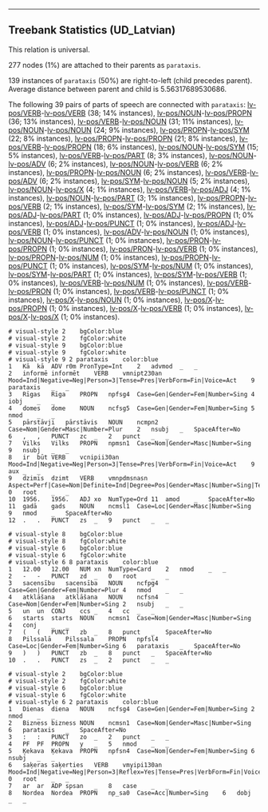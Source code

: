

--------------------------------------------------------------------------------

## Treebank Statistics (UD_Latvian)

This relation is universal.

277 nodes (1%) are attached to their parents as `parataxis`.

139 instances of `parataxis` (50%) are right-to-left (child precedes parent).
Average distance between parent and child is 5.56317689530686.

The following 39 pairs of parts of speech are connected with `parataxis`: [lv-pos/VERB]()-[lv-pos/VERB]() (38; 14% instances), [lv-pos/NOUN]()-[lv-pos/PROPN]() (36; 13% instances), [lv-pos/VERB]()-[lv-pos/NOUN]() (31; 11% instances), [lv-pos/NOUN]()-[lv-pos/NOUN]() (24; 9% instances), [lv-pos/PROPN]()-[lv-pos/SYM]() (22; 8% instances), [lv-pos/PROPN]()-[lv-pos/PROPN]() (21; 8% instances), [lv-pos/VERB]()-[lv-pos/PROPN]() (18; 6% instances), [lv-pos/NOUN]()-[lv-pos/SYM]() (15; 5% instances), [lv-pos/VERB]()-[lv-pos/PART]() (8; 3% instances), [lv-pos/NOUN]()-[lv-pos/ADV]() (6; 2% instances), [lv-pos/NOUN]()-[lv-pos/VERB]() (6; 2% instances), [lv-pos/PROPN]()-[lv-pos/NOUN]() (6; 2% instances), [lv-pos/VERB]()-[lv-pos/ADV]() (6; 2% instances), [lv-pos/SYM]()-[lv-pos/NOUN]() (5; 2% instances), [lv-pos/NOUN]()-[lv-pos/X]() (4; 1% instances), [lv-pos/VERB]()-[lv-pos/ADJ]() (4; 1% instances), [lv-pos/NOUN]()-[lv-pos/PART]() (3; 1% instances), [lv-pos/PROPN]()-[lv-pos/VERB]() (2; 1% instances), [lv-pos/SYM]()-[lv-pos/SYM]() (2; 1% instances), [lv-pos/ADJ]()-[lv-pos/PART]() (1; 0% instances), [lv-pos/ADJ]()-[lv-pos/PROPN]() (1; 0% instances), [lv-pos/ADJ]()-[lv-pos/PUNCT]() (1; 0% instances), [lv-pos/ADJ]()-[lv-pos/VERB]() (1; 0% instances), [lv-pos/ADV]()-[lv-pos/NOUN]() (1; 0% instances), [lv-pos/NOUN]()-[lv-pos/PUNCT]() (1; 0% instances), [lv-pos/PRON]()-[lv-pos/PROPN]() (1; 0% instances), [lv-pos/PRON]()-[lv-pos/VERB]() (1; 0% instances), [lv-pos/PROPN]()-[lv-pos/NUM]() (1; 0% instances), [lv-pos/PROPN]()-[lv-pos/PUNCT]() (1; 0% instances), [lv-pos/SYM]()-[lv-pos/NUM]() (1; 0% instances), [lv-pos/SYM]()-[lv-pos/PART]() (1; 0% instances), [lv-pos/SYM]()-[lv-pos/VERB]() (1; 0% instances), [lv-pos/VERB]()-[lv-pos/NUM]() (1; 0% instances), [lv-pos/VERB]()-[lv-pos/PRON]() (1; 0% instances), [lv-pos/VERB]()-[lv-pos/PUNCT]() (1; 0% instances), [lv-pos/X]()-[lv-pos/NOUN]() (1; 0% instances), [lv-pos/X]()-[lv-pos/PROPN]() (1; 0% instances), [lv-pos/X]()-[lv-pos/VERB]() (1; 0% instances), [lv-pos/X]()-[lv-pos/X]() (1; 0% instances).


~~~ conllu
# visual-style 2	bgColor:blue
# visual-style 2	fgColor:white
# visual-style 9	bgColor:blue
# visual-style 9	fgColor:white
# visual-style 9 2 parataxis	color:blue
1	Kā	kā	ADV	r0m	PronType=Int	2	advmod	_	_
2	informē	informēt	VERB	vmnipt230an	Mood=Ind|Negative=Neg|Person=3|Tense=Pres|VerbForm=Fin|Voice=Act	9	parataxis	_	_
3	Rīgas	Rīga	PROPN	npfsg4	Case=Gen|Gender=Fem|Number=Sing	4	iobj	_	_
4	domes	dome	NOUN	ncfsg5	Case=Gen|Gender=Fem|Number=Sing	5	nmod	_	_
5	pārstāvji	pārstāvis	NOUN	ncmpn2	Case=Nom|Gender=Masc|Number=Plur	2	nsubj	_	SpaceAfter=No
6	,	,	PUNCT	zc	_	2	punct	_	_
7	Vilks	Vilks	PROPN	npmsn1	Case=Nom|Gender=Masc|Number=Sing	9	nsubj	_	_
8	ir	būt	VERB	vcnipii30an	Mood=Ind|Negative=Neg|Person=3|Tense=Pres|VerbForm=Fin|Voice=Act	9	aux	_	_
9	dzimis	dzimt	VERB	vmnpdmsnasn	Aspect=Perf|Case=Nom|Definite=Ind|Degree=Pos|Gender=Masc|Number=Sing|Tense=Past|VerbForm=Part	0	root	_	_
10	1956.	1956.	ADJ	xo	NumType=Ord	11	amod	_	SpaceAfter=No
11	gadā	gads	NOUN	ncmsl1	Case=Loc|Gender=Masc|Number=Sing	9	nmod	_	SpaceAfter=No
12	.	.	PUNCT	zs	_	9	punct	_	_

~~~


~~~ conllu
# visual-style 8	bgColor:blue
# visual-style 8	fgColor:white
# visual-style 6	bgColor:blue
# visual-style 6	fgColor:white
# visual-style 6 8 parataxis	color:blue
1	12.00	12.00	NUM	xn	NumType=Card	2	nmod	_	_
2	-	-	PUNCT	zd	_	0	root	_	_
3	sacensību	sacensība	NOUN	ncfpg4	Case=Gen|Gender=Fem|Number=Plur	4	nmod	_	_
4	atklāšana	atklāšana	NOUN	ncfsn4	Case=Nom|Gender=Fem|Number=Sing	2	nsubj	_	_
5	un	un	CONJ	ccs	_	4	cc	_	_
6	starts	starts	NOUN	ncmsn1	Case=Nom|Gender=Masc|Number=Sing	4	conj	_	_
7	(	(	PUNCT	zb	_	8	punct	_	SpaceAfter=No
8	Pilssalā	Pilssala	PROPN	npfsl4	Case=Loc|Gender=Fem|Number=Sing	6	parataxis	_	SpaceAfter=No
9	)	)	PUNCT	zb	_	8	punct	_	SpaceAfter=No
10	.	.	PUNCT	zs	_	2	punct	_	_

~~~


~~~ conllu
# visual-style 2	bgColor:blue
# visual-style 2	fgColor:white
# visual-style 6	bgColor:blue
# visual-style 6	fgColor:white
# visual-style 6 2 parataxis	color:blue
1	Dienas	diena	NOUN	ncfsg4	Case=Gen|Gender=Fem|Number=Sing	2	nmod	_	_
2	Bizness	bizness	NOUN	ncmsn1	Case=Nom|Gender=Masc|Number=Sing	6	parataxis	_	SpaceAfter=No
3	:	:	PUNCT	zo	_	2	punct	_	_
4	PF	PF	PROPN	y	_	5	nmod	_	_
5	Ķekava	Ķekava	PROPN	npfsn4	Case=Nom|Gender=Fem|Number=Sing	6	nsubj	_	_
6	saķeras	saķerties	VERB	vmyipi130an	Mood=Ind|Negative=Neg|Person=3|Reflex=Yes|Tense=Pres|VerbForm=Fin|Voice=Act	0	root	_	_
7	ar	ar	ADP	spsan	_	8	case	_	_
8	Nordea	Nordea	PROPN	np_sa0	Case=Acc|Number=Sing	6	dobj	_	_

~~~


